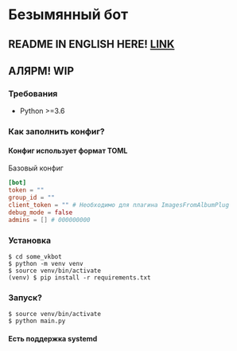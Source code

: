 
# Безымянный бот
## README IN ENGLISH HERE! [LINK](README_EN.md)
## АЛЯРМ! WIP

### Требования
* Python >=3.6
### Как заполнить конфиг?
#### Конфиг использует формат TOML
Базовый конфиг

```toml
[bot]
token = ""
group_id = ""
client_token = "" # Необходимо для плагина ImagesFromAlbumPlug
debug_mode = false
admins = [] # 000000000

```

### Установка
```shell script
$ cd some_vkbot
$ python -m venv venv
$ source venv/bin/activate
(venv) $ pip install -r requirements.txt

```

### Запуск?
```shell script
$ source venv/bin/activate
$ python main.py
```
#### Есть поддержка systemd
### 

